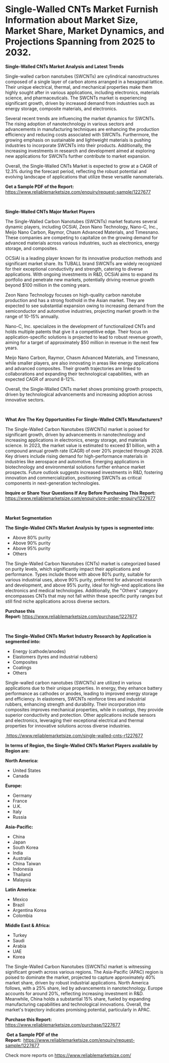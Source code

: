 <p><h1>Single-Walled CNTs Market Furnish Information about Market Size, Market Share, Market Dynamics, and Projections Spanning from 2025 to 2032.</h1></p><p><strong>Single-Walled CNTs Market Analysis and Latest Trends</strong></p>
<p><p>Single-walled carbon nanotubes (SWCNTs) are cylindrical nanostructures composed of a single layer of carbon atoms arranged in a hexagonal lattice. Their unique electrical, thermal, and mechanical properties make them highly sought after in various applications, including electronics, materials science, and pharmaceuticals. The SWCNTs market is experiencing significant growth, driven by increased demand from industries such as energy storage, composite materials, and electronics.</p><p>Several recent trends are influencing the market dynamics for SWCNTs. The rising adoption of nanotechnology in various sectors and advancements in manufacturing techniques are enhancing the production efficiency and reducing costs associated with SWCNTs. Furthermore, the growing emphasis on sustainable and lightweight materials is pushing industries to incorporate SWCNTs into their products. Additionally, the increasing investments in research and development aimed at exploring new applications for SWCNTs further contribute to market expansion.</p><p>Overall, the Single-Walled CNTs Market is expected to grow at a CAGR of 12.3% during the forecast period, reflecting the robust potential and evolving landscape of applications that utilize these versatile nanomaterials.</p></p>
<p><strong>Get a Sample PDF of the Report:&nbsp;</strong> <a href="https://www.reliablemarketsize.com/enquiry/request-sample/1227677?utm_campaign=3226&utm_medium=2&utm_source=Github&utm_content=ia&utm_term=03042025&utm_id=single-walled-cnts">https://www.reliablemarketsize.com/enquiry/request-sample/1227677</a></p>
<p>&nbsp;</p>
<p><strong>Single-Walled CNTs Major Market Players</strong></p>
<p><p>The Single-Walled Carbon Nanotubes (SWCNTs) market features several dynamic players, including OCSiAl, Zeon Nano Technology, Nano-C, Inc., Meijo Nano Carbon, Raymor, Chasm Advanced Materials, and Timesnano. These companies are competing to capitalize on the growing demand for advanced materials across various industries, such as electronics, energy storage, and composites.</p><p>OCSiAl is a leading player known for its innovative production methods and significant market share. Its TUBALL brand SWCNTs are widely recognized for their exceptional conductivity and strength, catering to diverse applications. With ongoing investments in R&D, OCSiAl aims to expand its portfolio and penetrate new markets, potentially driving revenue growth beyond $100 million in the coming years.</p><p>Zeon Nano Technology focuses on high-quality carbon nanotube production and has a strong foothold in the Asian market. They are expected to see substantial expansion owing to increasing demand from the semiconductor and automotive industries, projecting market growth in the range of 10-15% annually.</p><p>Nano-C, Inc. specializes in the development of functionalized CNTs and holds multiple patents that give it a competitive edge. Their focus on application-specific solutions is projected to lead to robust revenue growth, aiming for a target of approximately $50 million in revenue in the next few years.</p><p>Meijo Nano Carbon, Raymor, Chasm Advanced Materials, and Timesnano, while smaller players, are also innovating in areas like energy applications and advanced composites. Their growth trajectories are linked to collaborations and expanding their technological capabilities, with an expected CAGR of around 8-12%.</p><p>Overall, the Single-Walled CNTs market shows promising growth prospects, driven by technological advancements and increasing adoption across innovative sectors.</p></p>
<p>&nbsp;</p>
<p><strong>What Are The Key Opportunities For Single-Walled CNTs Manufacturers?</strong></p>
<p><p>The Single-Walled Carbon Nanotubes (SWCNTs) market is poised for significant growth, driven by advancements in nanotechnology and increasing applications in electronics, energy storage, and materials science. In 2023, the market value is estimated to exceed $1 billion, with a compound annual growth rate (CAGR) of over 20% projected through 2028. Key drivers include rising demand for high-performance materials in industries like aerospace and automotive. Emerging applications in biotechnology and environmental solutions further enhance market prospects. Future outlook suggests increased investments in R&D, fostering innovation and commercialization, positioning SWCNTs as critical components in next-generation technologies.</p></p>
<p><strong>Inquire or Share Your Questions If Any Before Purchasing This Report:</strong> <a href="https://www.reliablemarketsize.com/enquiry/pre-order-enquiry/1227677?utm_campaign=3226&utm_medium=2&utm_source=Github&utm_content=ia&utm_term=03042025&utm_id=single-walled-cnts">https://www.reliablemarketsize.com/enquiry/pre-order-enquiry/1227677</a></p>
<p>&nbsp;</p>
<p><strong>Market Segmentation</strong></p>
<p><strong>The Single-Walled CNTs Market Analysis by types is segmented into:</strong></p>
<p><ul><li>Above 80% purity</li><li>Above 90% purity</li><li>Above 95% purity</li><li>Others</li></ul></p>
<p><p>The Single-Walled Carbon Nanotubes (CNTs) market is categorized based on purity levels, which significantly impact their applications and performance. Types include those with above 80% purity, suitable for various industrial uses, above 90% purity, preferred for advanced research and development, and above 95% purity, ideal for high-end applications like electronics and medical technologies. Additionally, the "Others" category encompasses CNTs that may not fall within these specific purity ranges but still find niche applications across diverse sectors.</p></p>
<p><strong>Purchase this Report:&nbsp;</strong><a href="https://www.reliablemarketsize.com/purchase/1227677?utm_campaign=3226&utm_medium=2&utm_source=Github&utm_content=ia&utm_term=03042025&utm_id=single-walled-cnts">https://www.reliablemarketsize.com/purchase/1227677</a></p>
<p>&nbsp;</p>
<p><strong>The Single-Walled CNTs Market Industry Research by Application is segmented into:</strong></p>
<p><ul><li>Energy (cathode/anodes)</li><li>Elastomers (tyres and industrial rubbers)</li><li>Composites</li><li>Coatings</li><li>Others</li></ul></p>
<p><p>Single-walled carbon nanotubes (SWCNTs) are utilized in various applications due to their unique properties. In energy, they enhance battery performance as cathodes or anodes, leading to improved energy storage and efficiency. In elastomers, SWCNTs reinforce tires and industrial rubbers, enhancing strength and durability. Their incorporation into composites improves mechanical properties, while in coatings, they provide superior conductivity and protection. Other applications include sensors and electronics, leveraging their exceptional electrical and thermal properties for innovative solutions across diverse industries.</p></p>
<p><a href="https://www.reliablemarketsize.com/single-walled-cnts-r1227677?utm_campaign=3226&utm_medium=2&utm_source=Github&utm_content=ia&utm_term=03042025&utm_id=single-walled-cnts">&nbsp;https://www.reliablemarketsize.com/single-walled-cnts-r1227677</a></p>
<p><strong>In terms of Region, the Single-Walled CNTs Market Players available by Region are:</strong></p>
<p>
    <p> <strong> North America: </strong>
        <ul>
            <li>United States</li>
            <li>Canada</li>
        </ul>
        </p> 
    <p> <strong> Europe: </strong>
        <ul>
            <li>Germany</li>
            <li>France</li>
            <li>U.K.</li>
            <li>Italy</li>
            <li>Russia</li>
        </ul>
        </p> 
    <p> <strong> Asia-Pacific: </strong>
        <ul>
            <li>China</li>
            <li>Japan</li>
            <li>South Korea</li>
            <li>India</li>
            <li>Australia</li>
            <li>China Taiwan</li>
            <li>Indonesia</li>
            <li>Thailand</li>
            <li>Malaysia</li>
        </ul>
        </p> 
    <p> <strong> Latin America: </strong>
        <ul>
            <li>Mexico</li>
            <li>Brazil</li>
            <li>Argentina Korea</li>
            <li>Colombia</li>
        </ul>
        </p> 
    <p> <strong> Middle East & Africa: </strong>
        <ul>
            <li>Turkey</li>
            <li>Saudi</li>
            <li>Arabia</li>
            <li>UAE</li>
            <li>Korea</li>
        </ul>
    </p>
    </p>
<p><p>The Single-Walled Carbon Nanotubes (SWCNTs) market is witnessing significant growth across various regions. The Asia-Pacific (APAC) region is poised to dominate the market, projected to capture approximately 40% market share, driven by robust industrial applications. North America follows, with a 25% share, led by advancements in nanotechnology. Europe accounts for around 20%, reflecting increasing investment in R&D. Meanwhile, China holds a substantial 15% share, fueled by expanding manufacturing capabilities and technological innovations. Overall, the market's trajectory indicates promising potential, particularly in APAC.</p></p>
<p><strong>Purchase this Report: </strong><a href="https://www.reliablemarketsize.com/purchase/1227677?utm_campaign=3226&utm_medium=2&utm_source=Github&utm_content=ia&utm_term=03042025&utm_id=single-walled-cnts">https://www.reliablemarketsize.com/purchase/1227677</a></p>
<p>&nbsp;<strong>Get a Sample PDF of the Report:&nbsp;&nbsp;</strong><a href="https://www.reliablemarketsize.com/enquiry/request-sample/1227677?utm_campaign=3226&utm_medium=2&utm_source=Github&utm_content=ia&utm_term=03042025&utm_id=single-walled-cnts">https://www.reliablemarketsize.com/enquiry/request-sample/1227677</a></p>
<p><strong></strong></p>
<p>Check more reports on <a href="https://www.reliablemarketsize.com/?utm_campaign=3226&utm_medium=2&utm_source=Github&utm_content=ia&utm_term=03042025&utm_id=single-walled-cnts">https://www.reliablemarketsize.com/</a></p>